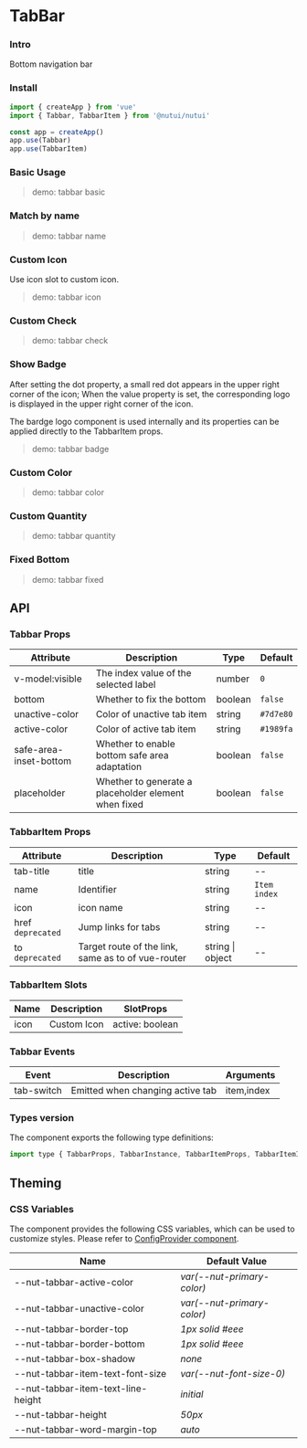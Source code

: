 # TabBar

### Intro

Bottom navigation bar

### Install

```js
import { createApp } from 'vue'
import { Tabbar, TabbarItem } from '@nutui/nutui'

const app = createApp()
app.use(Tabbar)
app.use(TabbarItem)
```

### Basic Usage

> demo: tabbar basic

### Match by name

> demo: tabbar name

### Custom Icon

Use icon slot to custom icon.

> demo: tabbar icon

### Custom Check

> demo: tabbar check

### Show Badge

After setting the dot property, a small red dot appears in the upper right corner of the icon; When the value property is set, the corresponding logo is displayed in the upper right corner of the icon.

The bardge logo component is used internally and its properties can be applied directly to the TabbarItem props.

> demo: tabbar badge

### Custom Color

> demo: tabbar color

### Custom Quantity

> demo: tabbar quantity

### Fixed Bottom

> demo: tabbar fixed

## API

### Tabbar Props

| Attribute | Description | Type | Default |
| --- | --- | --- | --- |
| v-model:visible | The index value of the selected label | number | `0` |
| bottom | Whether to fix the bottom | boolean | `false` |
| unactive-color | Color of unactive tab item | string | `#7d7e80` |
| active-color | Color of active tab item | string | `#1989fa` |
| safe-area-inset-bottom | Whether to enable bottom safe area adaptation | boolean | `false` |
| placeholder | Whether to generate a placeholder element when fixed | boolean | `false` |

### TabbarItem Props

| Attribute | Description | Type | Default |
| --- | --- | --- | --- |
| tab-title | title | string | -- |
| name | Identifier | string | `Item index` |
| icon | icon name | string | -- |
| href `deprecated` | Jump links for tabs | string | -- |
| to `deprecated` | Target route of the link, same as to of vue-router | string \| object | -- |

### TabbarItem Slots

| Name | Description | SlotProps |
| --- | --- | --- |
| icon | Custom Icon | active: boolean |

### Tabbar Events

| Event | Description | Arguments |
| --- | --- | --- |
| tab-switch | Emitted when changing active tab | item,index |

### Types version

The component exports the following type definitions:

```js
import type { TabbarProps, TabbarInstance, TabbarItemProps, TabbarItemInstance } from '@nutui/nutui';
```

## Theming

### CSS Variables

The component provides the following CSS variables, which can be used to customize styles. Please refer to [ConfigProvider component](#/en-US/component/configprovider).

| Name | Default Value |
| --- | --- |
| --nut-tabbar-active-color | _var(--nut-primary-color)_ |
| --nut-tabbar-unactive-color | _var(--nut-primary-color)_ |
| --nut-tabbar-border-top | _1px solid #eee_ |
| --nut-tabbar-border-bottom | _1px solid #eee_ |
| --nut-tabbar-box-shadow | _none_ |
| --nut-tabbar-item-text-font-size | _var(--nut-font-size-0)_ |
| --nut-tabbar-item-text-line-height | _initial_ |
| --nut-tabbar-height | _50px_ |
| --nut-tabbar-word-margin-top | _auto_ |
